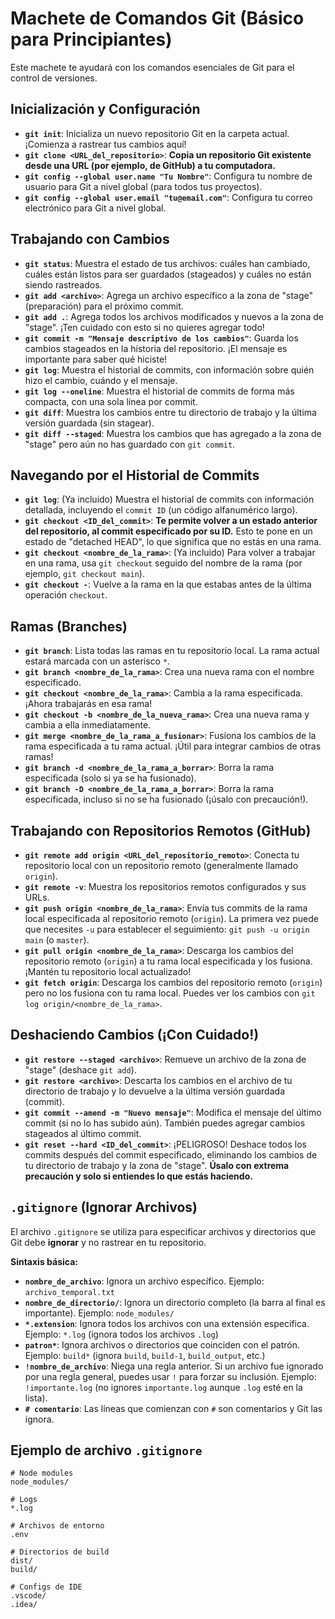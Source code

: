 # Machete de Comandos Git (Básico para Principiantes)

Este machete te ayudará con los comandos esenciales de Git para el control de versiones.

## Inicialización y Configuración

* **`git init`**: Inicializa un nuevo repositorio Git en la carpeta actual. ¡Comienza a rastrear tus cambios aquí!
* **`git clone <URL_del_repositorio>`**: **Copia un repositorio Git existente desde una URL (por ejemplo, de GitHub) a tu computadora.**
* **`git config --global user.name "Tu Nombre"`**: Configura tu nombre de usuario para Git a nivel global (para todos tus proyectos).
* **`git config --global user.email "tu@email.com"`**: Configura tu correo electrónico para Git a nivel global.

## Trabajando con Cambios

* **`git status`**: Muestra el estado de tus archivos: cuáles han cambiado, cuáles están listos para ser guardados (stageados) y cuáles no están siendo rastreados.
* **`git add <archivo>`**: Agrega un archivo específico a la zona de "stage" (preparación) para el próximo commit.
* **`git add .`**: Agrega todos los archivos modificados y nuevos a la zona de "stage". ¡Ten cuidado con esto si no quieres agregar todo!
* **`git commit -m "Mensaje descriptivo de los cambios"`**: Guarda los cambios stageados en la historia del repositorio. ¡El mensaje es importante para saber qué hiciste!
* **`git log`**: Muestra el historial de commits, con información sobre quién hizo el cambio, cuándo y el mensaje.
* **`git log --oneline`**: Muestra el historial de commits de forma más compacta, con una sola línea por commit.
* **`git diff`**: Muestra los cambios entre tu directorio de trabajo y la última versión guardada (sin stagear).
* **`git diff --staged`**: Muestra los cambios que has agregado a la zona de "stage" pero aún no has guardado con `git commit`.

## Navegando por el Historial de Commits

* **`git log`**: (Ya incluido) Muestra el historial de commits con información detallada, incluyendo el `commit ID` (un código alfanumérico largo).
* **`git checkout <ID_del_commit>`**: **Te permite volver a un estado anterior del repositorio, al commit especificado por su ID.** Esto te pone en un estado de "detached HEAD", lo que significa que no estás en una rama.
* **`git checkout <nombre_de_la_rama>`**: (Ya incluido) Para volver a trabajar en una rama, usa `git checkout` seguido del nombre de la rama (por ejemplo, `git checkout main`).
* **`git checkout -`**: Vuelve a la rama en la que estabas antes de la última operación `checkout`.

## Ramas (Branches)

* **`git branch`**: Lista todas las ramas en tu repositorio local. La rama actual estará marcada con un asterisco `*`.
* **`git branch <nombre_de_la_rama>`**: Crea una nueva rama con el nombre especificado.
* **`git checkout <nombre_de_la_rama>`**: Cambia a la rama especificada. ¡Ahora trabajarás en esa rama!
* **`git checkout -b <nombre_de_la_nueva_rama>`**: Crea una nueva rama y cambia a ella inmediatamente.
* **`git merge <nombre_de_la_rama_a_fusionar>`**: Fusiona los cambios de la rama especificada a tu rama actual. ¡Útil para integrar cambios de otras ramas!
* **`git branch -d <nombre_de_la_rama_a_borrar>`**: Borra la rama especificada (solo si ya se ha fusionado).
* **`git branch -D <nombre_de_la_rama_a_borrar>`**: Borra la rama especificada, incluso si no se ha fusionado (¡úsalo con precaución!).

## Trabajando con Repositorios Remotos (GitHub)

* **`git remote add origin <URL_del_repositorio_remoto>`**: Conecta tu repositorio local con un repositorio remoto (generalmente llamado `origin`).
* **`git remote -v`**: Muestra los repositorios remotos configurados y sus URLs.
* **`git push origin <nombre_de_la_rama>`**: Envía tus commits de la rama local especificada al repositorio remoto (`origin`). La primera vez puede que necesites `-u` para establecer el seguimiento: `git push -u origin main` (o `master`).
* **`git pull origin <nombre_de_la_rama>`**: Descarga los cambios del repositorio remoto (`origin`) a tu rama local especificada y los fusiona. ¡Mantén tu repositorio local actualizado!
* **`git fetch origin`**: Descarga los cambios del repositorio remoto (`origin`) pero no los fusiona con tu rama local. Puedes ver los cambios con `git log origin/<nombre_de_la_rama>`.

## Deshaciendo Cambios (¡Con Cuidado!)

* **`git restore --staged <archivo>`**: Remueve un archivo de la zona de "stage" (deshace `git add`).
* **`git restore <archivo>`**: Descarta los cambios en el archivo de tu directorio de trabajo y lo devuelve a la última versión guardada (commit).
* **`git commit --amend -m "Nuevo mensaje"`**: Modifica el mensaje del último commit (si no lo has subido aún). También puedes agregar cambios stageados al último commit.
* **`git reset --hard <ID_del_commit>`**: ¡PELIGROSO! Deshace todos los commits después del commit especificado, eliminando los cambios de tu directorio de trabajo y la zona de "stage". **Úsalo con extrema precaución y solo si entiendes lo que estás haciendo.**

## `.gitignore` (Ignorar Archivos)

El archivo `.gitignore` se utiliza para especificar archivos y directorios que Git debe **ignorar** y no rastrear en tu repositorio.

**Sintaxis básica:**

* **`nombre_de_archivo`**: Ignora un archivo específico. Ejemplo: `archivo_temporal.txt`
* **`nombre_de_directorio/`**: Ignora un directorio completo (la barra al final es importante). Ejemplo: `node_modules/`
* **`*.extension`**: Ignora todos los archivos con una extensión específica. Ejemplo: `*.log` (ignora todos los archivos `.log`)
* **`patron*`**: Ignora archivos o directorios que coinciden con el patrón. Ejemplo: `build*` (ignora `build`, `build-1`, `build_output`, etc.)
* **`!nombre_de_archivo`**: Niega una regla anterior. Si un archivo fue ignorado por una regla general, puedes usar `!` para forzar su inclusión. Ejemplo: `!importante.log` (no ignores `importante.log` aunque `.log` esté en la lista).
* **`# comentario`**: Las líneas que comienzan con `#` son comentarios y Git las ignora.

## Ejemplo de archivo `.gitignore`

```gitignore
# Node modules
node_modules/

# Logs
*.log

# Archivos de entorno
.env

# Directorios de build
dist/
build/

# Configs de IDE
.vscode/
.idea/
